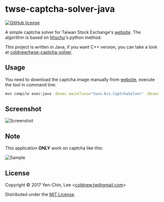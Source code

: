 # twse-captcha-solver-java
[![GitHub license](https://img.shields.io/badge/license-MIT-blue.svg)](https://raw.githubusercontent.com/coldnew/twse-captcha-solver/master/LICENSE)

A simple captcha solver for Taiwan Stock Exchange's [website](http://bsr.twse.com.tw/bshtm/). The algorithm is based on [hhschu](https://github.com/hhschu/Captcha_OCR)'s python method.

This project is written in Java, if you want C++ version, you can take a look at [coldnew/twse-captcha-solver](https://github.com/coldnew/twse-captcha-solver).

## Usage

You need to download the captcha image manually from [website](http://bsr.twse.com.tw/bshtm/), execute the tool in command line:

```sh
mvn compile exec:java -Dexec.mainClass="twse.brs.CaptchaSolver" -Dexec.args="xxx.png"
```

## Screenshot

![Screenshot](https://github.com/coldnew/twse-captcha-solver-java/raw/master/screenshot.png)

## Note

This application **ONLY** work on captcha like this:

![Sample](https://github.com/coldnew/twse-captcha-solver-java/raw/master/sample.png)

## License

Copyright © 2017 Yen-Chin, Lee <<coldnew.tw@gmail.com>>

Distributed under the [MIT License](http://opensource.org/licenses/MIT).

